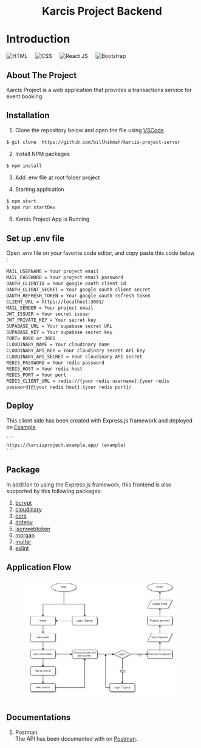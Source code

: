 <h1 style="text-align:center">Karcis Project Backend</h1>

# Introduction

<div style="display:flex; flex-direction:row; column-gap:20px; margin-bottom:20px">
<img src="https://img.shields.io/badge/Express-JS-purple" alt="HTML">
<img src="https://img.shields.io/badge/Postgre-SQL-9cf" alt="CSS">
<img src="https://img.shields.io/badge/Node-JS-green" alt="React JS">
<img src="https://img.shields.io/badge/Nodemon-purple" alt="Bootstrap">
</div>

<h2>About The Project</h2>

Karcis Project is a web application that provides a transactions service for event booking.

<h2>Installation</h2>

1. Clone the repository below and open the file using [VSCode](https://code.visualstudio.com/download)

```sh
$ git clone  https://github.com/billhikmah/karcis-project-server
```

2. Install NPM packages

```sh
$ npm install
```

3. Add .env file at root folder project

4. Starting application

```sh
$ npm start
$ npm run startDev
```

5. Karcis Project App is Running

<h2>Set up .env file</h2>

Open .env file on your favorite code editor, and copy paste this code below :

```
MAIL_USERNAME = Your project email
MAIL_PASSWORD = Your project email password
OAUTH_CLIENTID = Your google oauth client id
OAUTH_CLIENT_SECRET = Your google oauth client secret
OAUTH_REFRESH_TOKEN = Your google oauth refresh token
CLIENT_URL = https://localhost:3001/
MAIL_SENDER = Your project email
JWT_ISSUER = Your secret issuer
JWT_PRIVATE_KEY = Your secret key
SUPABASE_URL = Your supabase secret URL
SUPABASE_KEY = Your supabase secret key
PORT= 8080 or 3001
CLOUDINARY_NAME = Your cloudinary name
CLOUDINARY_API_KEY = Your cloudinary secret API key
CLOUDINARY_API_SECRET = Your cloudinary API secret
REDIS_PASSWORD = Your redis password
REDIS_HOST = Your redis host
REDIS_PORT = Your port
REDIS_CLIENT_URL = redis://{your redis username}:{your redis password}@{your redis host}:{your redis port}/

```

<h2>Deploy</h2>

This client side has been created with Express.js framework and deployed on [Example]()

    ```
    https://karcisproject.example.app/ (example)
    ```

<h2>Package</h2>

In addition to using the Express.js framework, this frontend is also supported by this following packages:

1. [bcrypt](https://www.npmjs.com/package/bcrypt)
2. [cloudinary](https://www.npmjs.com/package/cloudinary)
3. [cors](https://www.npmjs.com/package/cors)
4. [dotenv](https://www.npmjs.com/package/dotenv)
5. [jsonwebtoken](https://www.npmjs.com/package/jsonwebtoken)
6. [morgan](https://www.npmjs.com/package/morgan)
7. [multer](https://www.npmjs.com/package/multer)
8. [eslint](https://www.npmjs.com/package/eslint)

<h2>Application Flow</h2>
<div style="display:flex; justify-content:center; margin-bottom:40px;">
    <img src="public/images/Application_Flow.png" width=400;>
</div>

<h2>Documentations</h2>

<!-- 1. Client (Frontend)<br>
   Client documentation can be accessed via [Netlify]() or [Github Repository]().

2. HTML & CSS (Frontend)<br>
   The client side also has been documented with HTML & CSS and deployed on [Netlify](=). -->

1. Postman<br>
   The API has been documented with on [Postman](https://documenter.getpostman.com/view/20723287/VV51tET9).

```

```

